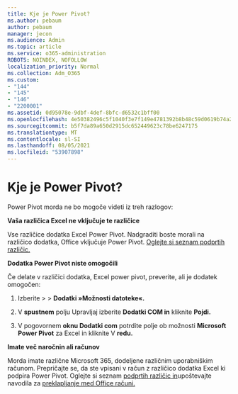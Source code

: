 ```yaml
---
title: Kje je Power Pivot?
ms.author: pebaum
author: pebaum
manager: jecon
ms.audience: Admin
ms.topic: article
ms.service: o365-administration
ROBOTS: NOINDEX, NOFOLLOW
localization_priority: Normal
ms.collection: Adm_O365
ms.custom:
- "144"
- "145"
- "146"
- "2200001"
ms.assetid: 0d95078e-9dbf-4def-8bfc-d6532c1bff00
ms.openlocfilehash: 4e50382496c5f1040f3e7f149e4781392b8b48c59d0619b74a20ea324ebc8995
ms.sourcegitcommit: b5f7da89a650d2915dc652449623c78be6247175
ms.translationtype: MT
ms.contentlocale: sl-SI
ms.lasthandoff: 08/05/2021
ms.locfileid: "53907898"
---
```

# <a name="where-is-power-pivot"></a>Kje je Power Pivot?

Power Pivot morda ne bo mogoče videti iz treh razlogov:
  
**Vaša različica Excel ne vključuje te različice**
  
Vse različice dodatka Excel Power Pivot. Nadgraditi boste morali na različico dodatka, Office vključuje Power Pivot. [Oglejte si seznam podprtih različic.](https://support.office.com/article/aa64e217-4b6e-410b-8337-20b87e1c2a4b.aspx)
  
**Dodatka Power Pivot niste omogočili**
  
Če delate v različici dodatka, Excel power pivot, preverite, ali je dodatek omogočen:
  
1. Izberite  \>  \> **Dodatki »Možnosti datoteke«.**

2. V **spustnem** polju Upravljaj izberite **Dodatki COM in** kliknite **Pojdi.**

3. V pogovornem **oknu Dodatki com** potrdite polje ob možnosti **Microsoft Power Pivot** za Excel in kliknite V **redu.**

**Imate več naročnin ali računov**
  
Morda imate različne Microsoft 365, dodeljene različnim uporabniškim računom. Prepričajte se, da ste vpisani v račun z različico dodatka Excel ki podpira Power Pivot. Oglejte si seznam [podprtih različic in](https://support.office.com/article/aa64e217-4b6e-410b-8337-20b87e1c2a4b.aspx)upoštevajte navodila za [preklapljanje med Office računi.](https://support.office.com/article/b9582171-fd1f-4284-9846-bdd72bb28426.aspx#BKMK_WebSwitchAccounts)
